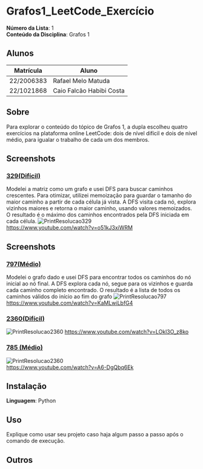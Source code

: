 # Grafos1_LeetCode_Exercício
**Número da Lista**: 1<br>
**Conteúdo da Disciplina**: Grafos 1 <br>
## Alunos
|Matrícula | Aluno |
| -- | -- |
| 22/2006383 | Rafael Melo Matuda |
| 22/1021868 | Caio Falcão Habibi Costa |
## Sobre
Para explorar o conteúdo do tópico de Grafos 1, a dupla escolheu quatro
exercícios na plataforma online LeetCode: dois de nível difícil e dois
de nível médio, para igualar o trabalho de cada um dos membros.
## Screenshots
### [329(Difícil)](https://leetcode.com/problems/longest-increasing-path-in-a-matrix)
Modelei a matriz como um grafo e usei DFS para buscar caminhos
crescentes. Para otimizar, utilizei memoização para guardar o tamanho
do maior caminho a partir de cada célula já vista. A DFS visita cada
nó, explora vizinhos maiores e retorna o maior caminho, usando valores
memoizados. O resultado é o máximo dos caminhos encontrados pela DFS
iniciada em cada célula.
![PrintResolucao329](/Grafos1_LeetCode_Exercicio/assets/329img.png)<br>
https://www.youtube.com/watch?v=o51kJ3xiWRM
## Screenshots
### [797(Médio)](https://leetcode.com/problems/all-paths-from-source-to-target)
Modelei o grafo dado e usei DFS para encontrar todos os caminhos do nó
inicial ao nó final. A DFS explora cada nó, segue para os vizinhos e
guarda cada caminho completo encontrado. O resultado é a lista de todos
os caminhos válidos do início ao fim do grafo
![PrintResolucao797](/Grafos1_LeetCode_Exercicio/assets/797img.png)<br>
https://www.youtube.com/watch?v=KaMLwiLbfG4
### [2360(Difícil)](https://leetcode.com/problems/longest-cycle-in-a-graph)
![PrintResolucao2360](/Grafos1_LeetCode_Exercicio/assets/2360img.jpg)
https://www.youtube.com/watch?v=LOkl3O_z8ko
### [785 (Médio)](https://leetcode.com/problems/is-graph-bipartite)
![PrintResolucao2360](/Grafos1_LeetCode_Exercicio/assets/785img.png)<br>
https://www.youtube.com/watch?v=A6-DgQbq6Ek
## Instalação
**Linguagem**: Python<br>
## Uso
Explique como usar seu projeto caso haja algum passo a passo após o
comando de execução.
## Outros